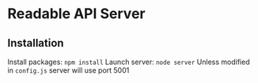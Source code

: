 # Readable API Server

## Installation

Install packages: `npm install`
Launch server: `node server`
Unless modified in `config.js` server will use port 5001
